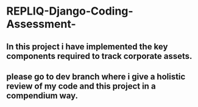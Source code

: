 # REPLIQ-Django-Coding-Assessment-
## In this project i have implemented the key components required to track corporate assets.
## please go to dev branch where i give a holistic review of my code and this project in a compendium way.  
